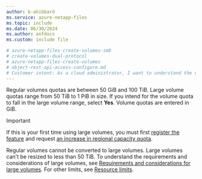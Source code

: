 ```yaml
---
author: b-ahibbard
ms.service: azure-netapp-files
ms.topic: include
ms.date: 06/30/2024
ms.author: anfdocs
ms.custom: include file

# azure-netapp-files-create-volumes-smb
# create-volumes-dual-protocol
# azure-netapp-files-create-volumes
# object-rest-api-access-configure.md
# Customer intent: As a cloud administrator, I want to understand the volume quota options for Azure NetApp Files, so that I can select the appropriate volume size and ensure compliance with regional capacity requirements.
---
```


Regular volumes quotas are between 50 GiB and 100 TiB. Large volume quotas range from 50 TiB to 1 PiB in size. If you intend for the volume quota to fall in the large volume range, select **Yes**. Volume quotas are entered in GiB.

>[!IMPORTANT]
> If this is your first time using large volumes, you must first [register the feature](../large-volumes-requirements-considerations.md#register-the-feature) and request [an increase in regional capacity quota](../azure-netapp-files-resource-limits.md#request-limit-increase).
>
>Regular volumes cannot be converted to large volumes. Large volumes can't be resized to less than 50 TiB. To understand the requirements and considerations of large volumes, see [Requirements and considerations for large volumes](../large-volumes-requirements-considerations.md). For other limits, see [Resource limits](../azure-netapp-files-resource-limits.md#resource-limits).
